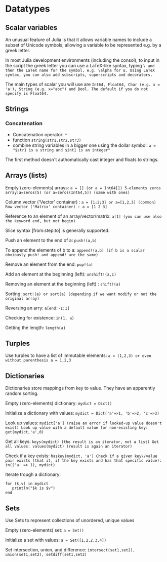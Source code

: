 # Datatypes

## Scalar variables

An unusual feature of Julia is that it allows variable names to include a subset of Unicode symbols, allowing a variable to be represented e.g. by a greek letter.

In most Julia development environments \(including the consol\), to input in the script the greek letter you can use a LaTeX-like syntax, typing `\ and then the LaTeX name for the symbol, e.g. \alpha for α.
Using LaTeX syntax, you can also add subscripts, superscripts and decorators.`

The main types of scalar you will use are `Int64, Float64, Char (e.g. x = 'a'), String (e.g. x="abc") and Bool.
The default if you do not specify is Float64.`

## Strings

### Concatenation

* Concatenation operator: `*`
* function `string(str1,str2,str3)`
* combine string variables in a bigger one using the dollar symbol: `a = "$str1 is a string and $int1 is an integer"`

The first method doesn't authomatically cast integer and floats to strings.

## Arrays \(lists\)

Empty \(zero-elements\) arrays: `a = [] (or a = Int64[])
5-elements zeros array:a=zeros(5) (or a=zeros(Int64,5)) (same with ones)`

Column vector \('Vector' container\) : `a = [1;2;3] or a=[1,2,3] (common)
Row vector ('Matrix' container) : a = [1 2 3]`

Reference to an element of an array\/vector\/matrix: `a[1] (you can use also the keyword end, but not begin)`

Slice syntax \[from:step:to\] is generally supported.

Push an element to the end of a: `push!(a,b)`

To append the elements of b to a: `append!(a,b)
(if b is a scalar obviously push! and append! are the same)`

Remove an element from the end: `pop!(a)`

Add an element at the beginning \(left\): `unshift!(a,1)`

Removing an element at the beginning \(left\) : `shift!(a)`

Sorting: `sort!(a) or sort(a) (depending if we want modify or not the original array)`

Reversing an arry: `a[end:-1:1]`

Checking for existence: `in(1, a)`

Getting the length: `length(a)`

## Turples

Use turples to have a list of immutable elements: `a = (1,2,3) or even without parenthesis a = 1,2,3`

## Dictionaries

Dictionaries store mappings from key to value. They have an apparently random sorting.

Empty \(zero-elements\) dictionary: `mydict = Dict()`

Initialize a dictionary with values: `mydict = Dict('a'=>1, 'b'=>2, 'c'=>3)`

Look up values: `mydict['a'] (raise an error if looked-up value doesn't exist)
Look up value with a default value for non-existing key: get(mydict,'a',0)`

Get all keys: `keys(mydict) (the result is an iterator, not a list)
Get all values: values(mydict) (result is again an iterator)`

Check if a key exists: `haskey(mydict, 'a')
Check if a given key\/value pair exists (that it, if the key exists and has that specific value): in(('a' => 1), mydict)`

Iterate trough a dictionary:

```
for (k,v) in mydict
   println("$k is $v")
end
```

## Sets

Use Sets to represent collections of unordered, unique values

Empty \(zero-elements\) set: `a = Set()`

Initialize a set with values: `a = Set([1,2,2,3,4])`

Set intersection, union, and difference: `intersect(set1,set2), union(set1,set2), setdiff(set1,set2)`

